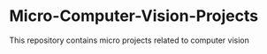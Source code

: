 # Micro-Computer-Vision-Projects
This repository contains micro projects related to computer vision
